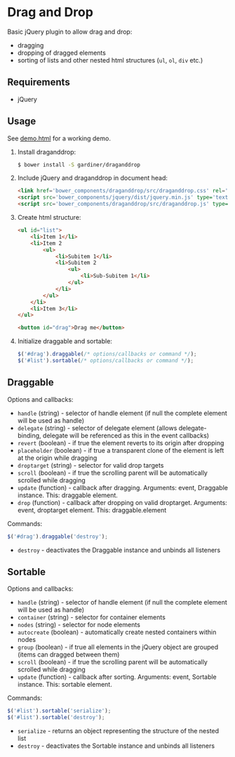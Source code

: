 Drag and Drop
=============

Basic jQuery plugin to allow drag and drop:

* dragging
* dropping of dragged elements
* sorting of lists and other nested html structures (```ul```, ```ol```, ```div``` etc.)



Requirements
------------

- jQuery



Usage
-----

See [demo.html](demo/demo.html) for a working demo.

1. Install draganddrop:

    ```bash
    $ bower install -S gardiner/draganddrop
    ```

2. Include jQuery and draganddrop in document head:

    ```html
    <link href='bower_components/draganddrop/src/draganddrop.css' rel='stylesheet' type='text/css'/>
    <script src='bower_components/jquery/dist/jquery.min.js' type='text/javascript'></script>
    <script src='bower_components/draganddrop/src/draganddrop.js' type='text/javascript'></script>
    ```

3. Create html structure:

    ```html
    <ul id="list">
        <li>Item 1</li>
        <li>Item 2
            <ul>
                <li>Subitem 1</li>
                <li>Subitem 2
                    <ul>
                        <li>Sub-Subitem 1</li>
                    </ul>
                </li>
            </ul>
        </li>
        <li>Item 3</li>
    </ul>

    <button id="drag">Drag me</button>
    ```

4. Initialize draggable and sortable:

    ```javascript
    $('#drag').draggable(/* options/callbacks or command */);
    $('#list').sortable(/* options/callbacks or command */);
    ```


Draggable
---------

Options and callbacks:

* ```handle``` (string) - selector of handle element (if null the complete element will be used as handle)
* ```delegate``` (string) - selector of delegate element (allows delegate-binding, delegate will be referenced as this in the event callbacks)
* ```revert``` (boolean) - if true the element reverts to its origin after dropping
* ```placeholder``` (boolean) - if true a transparent clone of the element is left at the origin while dragging
* ```droptarget``` (string) - selector for valid drop targets
* ```scroll``` (boolean) - if true the scrolling parent will be automatically scrolled while dragging
* ```update``` (function) - callback after dragging. Arguments: event, Draggable instance. This: draggable element.
* ```drop``` (function) - callback after dropping on valid droptarget. Arguments: event, droptarget element. This: draggable.element

Commands:

```javascript
$('#drag').draggable('destroy');
```

* ```destroy``` - deactivates the Draggable instance and unbinds all listeners


Sortable
--------

Options and callbacks:

* ```handle``` (string) - selector of handle element (if null the complete element will be used as handle)
* ```container``` (string) - selector for container elements
* ```nodes``` (string) - selector for node elements
* ```autocreate``` (boolean) - automatically create nested containers within nodes
* ```group``` (boolean) - if true all elements in the jQuery object are grouped (items can dragged between them)
* ```scroll``` (boolean) - if true the scrolling parent will be automatically scrolled while dragging
* ```update``` (function) - callback after sorting. Arguments: event, Sortable instance. This: sortable element.

Commands:

```javascript
$('#list').sortable('serialize');
$('#list').sortable('destroy');
```

* ```serialize``` - returns an object representing the structure of the nested list
* ```destroy``` - deactivates the Sortable instance and unbinds all listeners

